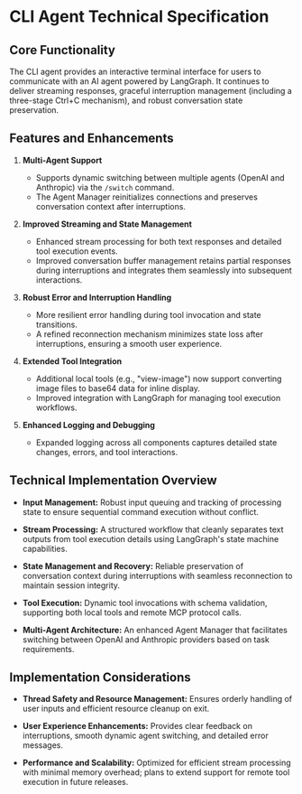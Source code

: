 # CLI Agent Technical Specification

## Core Functionality

The CLI agent provides an interactive terminal interface for users to communicate with an AI agent powered by LangGraph. It continues to deliver streaming responses, graceful interruption management (including a three-stage Ctrl+C mechanism), and robust conversation state preservation.

## Features and Enhancements

1. **Multi-Agent Support**
   - Supports dynamic switching between multiple agents (OpenAI and Anthropic) via the `/switch` command.
   - The Agent Manager reinitializes connections and preserves conversation context after interruptions.

2. **Improved Streaming and State Management**
   - Enhanced stream processing for both text responses and detailed tool execution events.
   - Improved conversation buffer management retains partial responses during interruptions and integrates them seamlessly into subsequent interactions.

3. **Robust Error and Interruption Handling**
   - More resilient error handling during tool invocation and state transitions.
   - A refined reconnection mechanism minimizes state loss after interruptions, ensuring a smooth user experience.

4. **Extended Tool Integration**
   - Additional local tools (e.g., "view-image") now support converting image files to base64 data for inline display.
   - Improved integration with LangGraph for managing tool execution workflows.

5. **Enhanced Logging and Debugging**
   - Expanded logging across all components captures detailed state changes, errors, and tool interactions.

## Technical Implementation Overview

- **Input Management:** Robust input queuing and tracking of processing state to ensure sequential command execution without conflict.

- **Stream Processing:** A structured workflow that cleanly separates text outputs from tool execution details using LangGraph's state machine capabilities.

- **State Management and Recovery:** Reliable preservation of conversation context during interruptions with seamless reconnection to maintain session integrity.

- **Tool Execution:** Dynamic tool invocations with schema validation, supporting both local tools and remote MCP protocol calls.

- **Multi-Agent Architecture:** An enhanced Agent Manager that facilitates switching between OpenAI and Anthropic providers based on task requirements.

## Implementation Considerations

- **Thread Safety and Resource Management:** Ensures orderly handling of user inputs and efficient resource cleanup on exit.

- **User Experience Enhancements:** Provides clear feedback on interruptions, smooth dynamic agent switching, and detailed error messages.

- **Performance and Scalability:** Optimized for efficient stream processing with minimal memory overhead; plans to extend support for remote tool execution in future releases.

